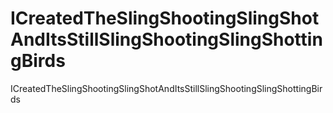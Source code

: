 # ICreatedTheSlingShootingSlingShotAndItsStillSlingShootingSlingShottingBirds
ICreatedTheSlingShootingSlingShotAndItsStillSlingShootingSlingShottingBirds
